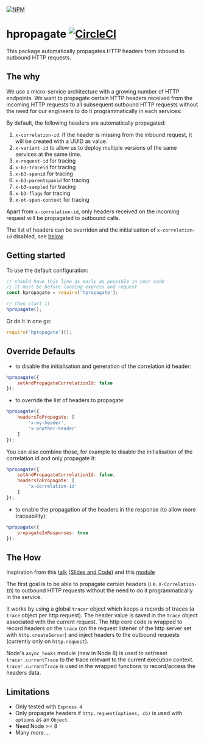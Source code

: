 [![NPM](https://nodei.co/npm/hpropagate.png?compact=true)](https://nodei.co/npm/hpropagate/)

# hpropagate [![CircleCI](https://circleci.com/gh/WealthWizardsEngineering/hpropagate.svg?style=svg)](https://circleci.com/gh/WealthWizardsEngineering/hpropagate)

This package automatically propagates HTTP headers from inbound to outbound HTTP requests.

## The why

We use a micro-service architecture with a growing number of HTTP endpoints. We want to propagate certain HTTP headers received from the incoming HTTP requests to all subsequent outbound HTTP requests without the need for our engineers to do it programmatically in each services:

By default, the following headers are automatically propagated:

1. `x-correlation-id`. If the header is missing from the inbound request, it will be created with a UUID as value.
2. `x-variant-id` to allow us to deploy multiple versions of the same services at the same time.
3. `x-request-id` for tracing
4. `x-b3-traceid` for tracing
5. `x-b3-spanid` for tracing
6. `x-b3-parentspanid` for tracing
7. `x-b3-sampled` for tracing
8. `x-b3-flags` for tracing
9. `x-ot-span-context` for tracing

Apart from `x-correlation-id`, only headers received on the incoming request will be propagated to outbound calls.

The list of headers can be overriden and the initialisation of `x-correlation-id` disabled, see [below](#override-defaults)

## Getting started

To use the default configuration:

```javascript
// should have this line as early as possible in your code
// it must be before loading express and request
const hpropagate = require('hpropagate');

// then start it
hpropagate();
```

Or do it in one go:

```javascript
require('hpropagate')();
```

## Override Defaults

- to disable the initialisation and generation of the correlation id header:

```javascript
hpropagate({
    setAndPropagateCorrelationId: false
});
```

- to override the list of headers to propagate:

```javascript
hpropagate({
    headersToPropagate: [
        'x-my-header',
        'x-another-header'
    ]
});
```

You can also combine those, for example to disable the initialisation of the correlation id and only propagate it:

```javascript
hpropagate({
    setAndPropagateCorrelationId: false,
    headersToPropagate: [
        'x-correlation-id'
    ]
});
```
- to enable the propagation of the headers in the response (to allow more traceability):

```javascript
hpropagate({
    propagateInResponses: true
});
```

## The How

Inspiration from this [talk](https://youtu.be/A2CqsR_1wyc?t=5h26m40s) ([Slides and Code](https://github.com/watson/talks/tree/master/2016/06%20NodeConf%20Oslo)) and this [module](https://github.com/guyguyon/node-request-context)

The first goal is to be able to propagate certain headers (i.e. `X-Correlation-ID`) to outbound HTTP requests without the need to do it programmatically in the service.

It works by using a global `tracer` object which keeps a records of traces (a `trace` object per http request). The header value is saved in the `trace` object associated with the current request. 
The http core code is wrapped to record headers on the `trace` (on the request listener of the http server set with `http.createServer`) and inject headers to the outbound requests (currently only on `http.request`).

Node's `async_hooks` module (new in Node 8) is used to set/reset `tracer.currentTrace` to the trace relevant to the current execution context. `tracer.currentTrace` is used in the wrapped functions to record/access the headers data.

## Limitations

- Only tested with `Express 4`
- Only propagate headers if `http.request(options, cb)` is used with `options` as an `Object`.
- Need Node >= 8
- Many more....